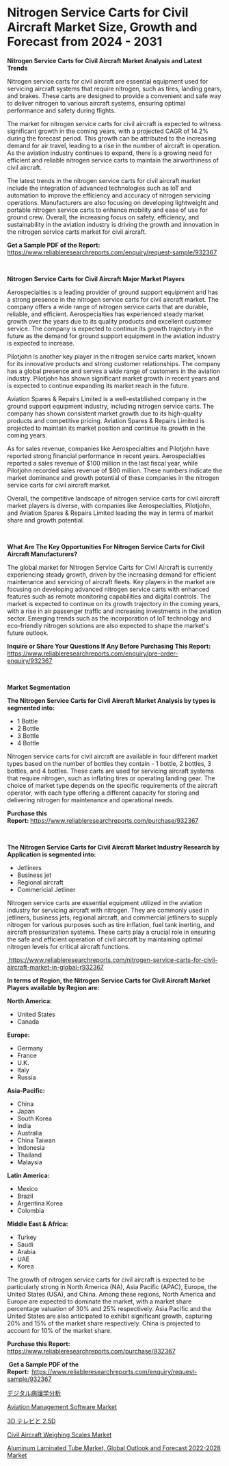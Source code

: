 <p><h1>Nitrogen Service Carts for Civil Aircraft Market Size, Growth and Forecast from 2024 - 2031</h1></p><p><strong>Nitrogen Service Carts for Civil Aircraft Market Analysis and Latest Trends</strong></p>
<p><p>Nitrogen service carts for civil aircraft are essential equipment used for servicing aircraft systems that require nitrogen, such as tires, landing gears, and brakes. These carts are designed to provide a convenient and safe way to deliver nitrogen to various aircraft systems, ensuring optimal performance and safety during flights.</p><p>The market for nitrogen service carts for civil aircraft is expected to witness significant growth in the coming years, with a projected CAGR of 14.2% during the forecast period. This growth can be attributed to the increasing demand for air travel, leading to a rise in the number of aircraft in operation. As the aviation industry continues to expand, there is a growing need for efficient and reliable nitrogen service carts to maintain the airworthiness of civil aircraft.</p><p>The latest trends in the nitrogen service carts for civil aircraft market include the integration of advanced technologies such as IoT and automation to improve the efficiency and accuracy of nitrogen servicing operations. Manufacturers are also focusing on developing lightweight and portable nitrogen service carts to enhance mobility and ease of use for ground crew. Overall, the increasing focus on safety, efficiency, and sustainability in the aviation industry is driving the growth and innovation in the nitrogen service carts market for civil aircraft.</p></p>
<p><strong>Get a Sample PDF of the Report:&nbsp;</strong> <a href="https://www.reliableresearchreports.com/enquiry/request-sample/932367">https://www.reliableresearchreports.com/enquiry/request-sample/932367</a></p>
<p>&nbsp;</p>
<p><strong>Nitrogen Service Carts for Civil Aircraft Major Market Players</strong></p>
<p><p>Aerospecialties is a leading provider of ground support equipment and has a strong presence in the nitrogen service carts for civil aircraft market. The company offers a wide range of nitrogen service carts that are durable, reliable, and efficient. Aerospecialties has experienced steady market growth over the years due to its quality products and excellent customer service. The company is expected to continue its growth trajectory in the future as the demand for ground support equipment in the aviation industry is expected to increase.</p><p>Pilotjohn is another key player in the nitrogen service carts market, known for its innovative products and strong customer relationships. The company has a global presence and serves a wide range of customers in the aviation industry. Pilotjohn has shown significant market growth in recent years and is expected to continue expanding its market reach in the future.</p><p>Aviation Spares & Repairs Limited is a well-established company in the ground support equipment industry, including nitrogen service carts. The company has shown consistent market growth due to its high-quality products and competitive pricing. Aviation Spares & Repairs Limited is projected to maintain its market position and continue its growth in the coming years.</p><p>As for sales revenue, companies like Aerospecialties and Pilotjohn have reported strong financial performance in recent years. Aerospecialties reported a sales revenue of $100 million in the last fiscal year, while Pilotjohn recorded sales revenue of $80 million. These numbers indicate the market dominance and growth potential of these companies in the nitrogen service carts for civil aircraft market.</p><p>Overall, the competitive landscape of nitrogen service carts for civil aircraft market players is diverse, with companies like Aerospecialties, Pilotjohn, and Aviation Spares & Repairs Limited leading the way in terms of market share and growth potential.</p></p>
<p>&nbsp;</p>
<p><strong>What Are The Key Opportunities For Nitrogen Service Carts for Civil Aircraft Manufacturers?</strong></p>
<p><p>The global market for Nitrogen Service Carts for Civil Aircraft is currently experiencing steady growth, driven by the increasing demand for efficient maintenance and servicing of aircraft fleets. Key players in the market are focusing on developing advanced nitrogen service carts with enhanced features such as remote monitoring capabilities and digital controls. The market is expected to continue on its growth trajectory in the coming years, with a rise in air passenger traffic and increasing investments in the aviation sector. Emerging trends such as the incorporation of IoT technology and eco-friendly nitrogen solutions are also expected to shape the market's future outlook.</p></p>
<p><strong>Inquire or Share Your Questions If Any Before Purchasing This Report:</strong> <a href="https://www.reliableresearchreports.com/enquiry/pre-order-enquiry/932367">https://www.reliableresearchreports.com/enquiry/pre-order-enquiry/932367</a></p>
<p>&nbsp;</p>
<p><strong>Market Segmentation</strong></p>
<p><strong>The Nitrogen Service Carts for Civil Aircraft Market Analysis by types is segmented into:</strong></p>
<p><ul><li>1 Bottle</li><li>2 Bottle</li><li>3 Bottle</li><li>4 Bottle</li></ul></p>
<p><p>Nitrogen service carts for civil aircraft are available in four different market types based on the number of bottles they contain - 1 bottle, 2 bottles, 3 bottles, and 4 bottles. These carts are used for servicing aircraft systems that require nitrogen, such as inflating tires or operating landing gear. The choice of market type depends on the specific requirements of the aircraft operator, with each type offering a different capacity for storing and delivering nitrogen for maintenance and operational needs.</p></p>
<p><strong>Purchase this Report:&nbsp;</strong><a href="https://www.reliableresearchreports.com/purchase/932367">https://www.reliableresearchreports.com/purchase/932367</a></p>
<p>&nbsp;</p>
<p><strong>The Nitrogen Service Carts for Civil Aircraft Market Industry Research by Application is segmented into:</strong></p>
<p><ul><li>Jetliners</li><li>Business jet</li><li>Regional aircraft</li><li>Commericial Jetliner</li></ul></p>
<p><p>Nitrogen service carts are essential equipment utilized in the aviation industry for servicing aircraft with nitrogen. They are commonly used in jetliners, business jets, regional aircraft, and commercial jetliners to supply nitrogen for various purposes such as tire inflation, fuel tank inerting, and aircraft pressurization systems. These carts play a crucial role in ensuring the safe and efficient operation of civil aircraft by maintaining optimal nitrogen levels for critical aircraft functions.</p></p>
<p><a href="https://www.reliableresearchreports.com/nitrogen-service-carts-for-civil-aircraft-market-in-global-r932367">&nbsp;https://www.reliableresearchreports.com/nitrogen-service-carts-for-civil-aircraft-market-in-global-r932367</a></p>
<p><strong>In terms of Region, the Nitrogen Service Carts for Civil Aircraft Market Players available by Region are:</strong></p>
<p>
    <p> <strong> North America: </strong>
        <ul>
            <li>United States</li>
            <li>Canada</li>
        </ul>
        </p> 
    <p> <strong> Europe: </strong>
        <ul>
            <li>Germany</li>
            <li>France</li>
            <li>U.K.</li>
            <li>Italy</li>
            <li>Russia</li>
        </ul>
        </p> 
    <p> <strong> Asia-Pacific: </strong>
        <ul>
            <li>China</li>
            <li>Japan</li>
            <li>South Korea</li>
            <li>India</li>
            <li>Australia</li>
            <li>China Taiwan</li>
            <li>Indonesia</li>
            <li>Thailand</li>
            <li>Malaysia</li>
        </ul>
        </p> 
    <p> <strong> Latin America: </strong>
        <ul>
            <li>Mexico</li>
            <li>Brazil</li>
            <li>Argentina Korea</li>
            <li>Colombia</li>
        </ul>
        </p> 
    <p> <strong> Middle East & Africa: </strong>
        <ul>
            <li>Turkey</li>
            <li>Saudi</li>
            <li>Arabia</li>
            <li>UAE</li>
            <li>Korea</li>
        </ul>
    </p>
    </p>
<p><p>The growth of nitrogen service carts for civil aircraft is expected to be particularly strong in North America (NA), Asia Pacific (APAC), Europe, the United States (USA), and China. Among these regions, North America and Europe are expected to dominate the market, with a market share percentage valuation of 30% and 25% respectively. Asia Pacific and the United States are also anticipated to exhibit significant growth, capturing 20% and 15% of the market share respectively. China is projected to account for 10% of the market share.</p></p>
<p><strong>Purchase this Report: </strong><a href="https://www.reliableresearchreports.com/purchase/932367">https://www.reliableresearchreports.com/purchase/932367</a></p>
<p>&nbsp;<strong>Get a Sample PDF of the Report:&nbsp;&nbsp;</strong><a href="https://www.reliableresearchreports.com/enquiry/request-sample/932367">https://www.reliableresearchreports.com/enquiry/request-sample/932367</a></p>
<p><strong></strong></p>
<p><p><a href="https://medium.com/@hornbakerbarbara/%E3%83%87%E3%82%B8%E3%82%BF%E3%83%AB%E7%97%85%E7%90%86%E5%AD%A6%E8%A7%A3%E6%9E%90%E5%B8%82%E5%A0%B4-%E3%82%B0%E3%83%AD%E3%83%BC%E3%83%90%E3%83%AB%E5%B8%82%E5%A0%B4%E5%8B%95%E5%90%91%E3%81%A8%E8%B2%A9%E5%A3%B2%E3%83%88%E3%83%AC%E3%83%B3%E3%83%892024%E5%B9%B4%E3%81%8B%E3%82%892031%E5%B9%B4%E3%81%BE%E3%81%A7-9a3bf5e3e313">デジタル病理学分析</a></p><p><a href="https://medium.com/@sam.gray5456/global-aviation-management-software-market-size-is-expected-to-experience-a-cagr-of-8-6-0888ce36a903">Aviation Management Software Market</a></p><p><a href="https://medium.com/@harperhe4e26/3d-tsv%E3%81%A82-5d%E3%81%AE%E5%B8%82%E5%A0%B4%E8%A6%8F%E6%A8%A1-%E3%82%B7%E3%82%A7%E3%82%A2-%E7%AB%B6%E4%BA%89%E7%8A%B6%E6%B3%81-%E3%83%88%E3%83%AC%E3%83%B3%E3%83%89%E5%88%86%E6%9E%90%E3%83%AC%E3%83%9D%E3%83%BC%E3%83%88-%E3%82%BF%E3%82%A4%E3%83%97%E5%88%A5-%E7%94%A8%E9%80%94%E5%88%A5-%E6%B5%81%E9%80%9A%E3%83%81%E3%83%A3%E3%83%8D%E3%83%AB%E5%88%A5-2024%E5%B9%B4%E3%81%8B%E3%82%892031%E5%B9%B4%E3%81%BE%E3%81%A7%E3%81%AE%E3%82%B0%E3%83%AD%E3%83%BC%E3%83%90%E3%83%AB%E6%A9%9F%E4%BC%9A%E5%88%86%E6%9E%90%E3%81%A8%E7%94%A3%E6%A5%AD%E4%BA%88%E6%B8%AC-29f27764e9a9">3D テレビと 2.5D</a></p><p><a href="https://github.com/FassouRP/Market-Research-Report-List-6/blob/main/civil-aircraft-weighing-scales-market.md">Civil Aircraft Weighing Scales Market</a></p><p><a href="https://issuu.com/reportprime-2/docs/aluminum-laminated-tube-market-glob_f692ca1748e108">Aluminum Laminated Tube Market, Global Outlook and Forecast 2022-2028 Market</a></p></p>